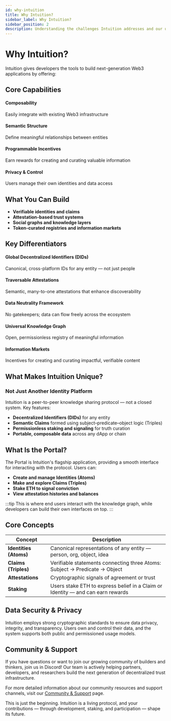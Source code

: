 ```yaml
---
id: why-intuition
title: Why Intuition?
sidebar_label: Why Intuition?
sidebar_position: 2
description: Understanding the challenges Intuition addresses and our unique approach
---
```


# Why Intuition?

<div style={{ backgroundColor: 'var(--ifm-color-emphasis-50)', padding: '2rem', borderRadius: '12px', marginBottom: '2rem' }}>
<p style={{ fontSize: '1.1rem', lineHeight: '1.7', margin: 0, color: 'var(--ifm-color-emphasis-700)' }}>
Intuition gives developers the tools to build next-generation Web3 applications by offering:
</p>
</div>

## Core Capabilities

<div style={{ display: 'grid', gridTemplateColumns: 'repeat(2, 1fr)', gap: '1.5rem', marginBottom: '2rem' }}>

<div style={{ border: '1px solid var(--ifm-color-emphasis-300)', borderRadius: '8px', padding: '1.5rem', backgroundColor: 'var(--ifm-background-color)' }}>
<h4 style={{ marginTop: 0, marginBottom: '0.75rem', color: 'var(--ifm-color-primary)' }}>Composability</h4>
<p style={{ margin: 0, fontSize: '0.95rem', color: 'var(--ifm-color-emphasis-700)' }}>
Easily integrate with existing Web3 infrastructure
</p>
</div>

<div style={{ border: '1px solid var(--ifm-color-emphasis-300)', borderRadius: '8px', padding: '1.5rem', backgroundColor: 'var(--ifm-background-color)' }}>
<h4 style={{ marginTop: 0, marginBottom: '0.75rem', color: 'var(--ifm-color-primary)' }}>Semantic Structure</h4>
<p style={{ margin: 0, fontSize: '0.95rem', color: 'var(--ifm-color-emphasis-700)' }}>
Define meaningful relationships between entities
</p>
</div>

<div style={{ border: '1px solid var(--ifm-color-emphasis-300)', borderRadius: '8px', padding: '1.5rem', backgroundColor: 'var(--ifm-background-color)' }}>
<h4 style={{ marginTop: 0, marginBottom: '0.75rem', color: 'var(--ifm-color-primary)' }}>Programmable Incentives</h4>
<p style={{ margin: 0, fontSize: '0.95rem', color: 'var(--ifm-color-emphasis-700)' }}>
Earn rewards for creating and curating valuable information
</p>
</div>

<div style={{ border: '1px solid var(--ifm-color-emphasis-300)', borderRadius: '8px', padding: '1.5rem', backgroundColor: 'var(--ifm-background-color)' }}>
<h4 style={{ marginTop: 0, marginBottom: '0.75rem', color: 'var(--ifm-color-primary)' }}>Privacy & Control</h4>
<p style={{ margin: 0, fontSize: '0.95rem', color: 'var(--ifm-color-emphasis-700)' }}>
Users manage their own identities and data access
</p>
</div>

</div>

## What You Can Build

<div style={{ backgroundColor: 'var(--ifm-color-emphasis-50)', padding: '1.5rem', borderRadius: '8px', marginBottom: '2rem' }}>
<ul style={{ margin: 0, paddingLeft: '1.5rem' }}>
<li style={{ marginBottom: '0.5rem' }}><strong>Verifiable identities and claims</strong></li>
<li style={{ marginBottom: '0.5rem' }}><strong>Attestation-based trust systems</strong></li>
<li style={{ marginBottom: '0.5rem' }}><strong>Social graphs and knowledge layers</strong></li>
<li style={{ marginBottom: '0.5rem' }}><strong>Token-curated registries and information markets</strong></li>
</ul>
</div>

## Key Differentiators

<div style={{ display: 'grid', gridTemplateColumns: 'repeat(2, 1fr)', gap: '1.5rem', marginBottom: '2rem' }}>

<div style={{ border: '1px solid var(--ifm-color-emphasis-300)', borderRadius: '8px', padding: '1.5rem', backgroundColor: 'var(--ifm-background-color)' }}>
<h4 style={{ marginTop: 0, marginBottom: '0.75rem', color: 'var(--ifm-color-primary)' }}>Global Decentralized Identifiers (DIDs)</h4>
<p style={{ margin: 0, fontSize: '0.95rem', color: 'var(--ifm-color-emphasis-700)' }}>
Canonical, cross-platform IDs for any entity — not just people
</p>
</div>

<div style={{ border: '1px solid var(--ifm-color-emphasis-300)', borderRadius: '8px', padding: '1.5rem', backgroundColor: 'var(--ifm-background-color)' }}>
<h4 style={{ marginTop: 0, marginBottom: '0.75rem', color: 'var(--ifm-color-primary)' }}>Traversable Attestations</h4>
<p style={{ margin: 0, fontSize: '0.95rem', color: 'var(--ifm-color-emphasis-700)' }}>
Semantic, many-to-one attestations that enhance discoverability
</p>
</div>

<div style={{ border: '1px solid var(--ifm-color-emphasis-300)', borderRadius: '8px', padding: '1.5rem', backgroundColor: 'var(--ifm-background-color)' }}>
<h4 style={{ marginTop: 0, marginBottom: '0.75rem', color: 'var(--ifm-color-primary)' }}>Data Neutrality Framework</h4>
<p style={{ margin: 0, fontSize: '0.95rem', color: 'var(--ifm-color-emphasis-700)' }}>
No gatekeepers; data can flow freely across the ecosystem
</p>
</div>

<div style={{ border: '1px solid var(--ifm-color-emphasis-300)', borderRadius: '8px', padding: '1.5rem', backgroundColor: 'var(--ifm-background-color)' }}>
<h4 style={{ marginTop: 0, marginBottom: '0.75rem', color: 'var(--ifm-color-primary)' }}>Universal Knowledge Graph</h4>
<p style={{ margin: 0, fontSize: '0.95rem', color: 'var(--ifm-color-emphasis-700)' }}>
Open, permissionless registry of meaningful information
</p>
</div>

<div style={{ border: '1px solid var(--ifm-color-emphasis-300)', borderRadius: '8px', padding: '1.5rem', backgroundColor: 'var(--ifm-background-color)', gridColumn: '1 / -1' }}>
<h4 style={{ marginTop: 0, marginBottom: '0.75rem', color: 'var(--ifm-color-primary)' }}>Information Markets</h4>
<p style={{ margin: 0, fontSize: '0.95rem', color: 'var(--ifm-color-emphasis-700)' }}>
Incentives for creating and curating impactful, verifiable content
</p>
</div>

</div>

## What Makes Intuition Unique?

### Not Just Another Identity Platform

<div style={{ backgroundColor: 'var(--ifm-color-emphasis-50)', padding: '1.5rem', borderRadius: '8px', marginBottom: '2rem' }}>
<p style={{ margin: '0 0 1rem 0', fontSize: '1rem', color: 'var(--ifm-color-emphasis-700)' }}>
Intuition is a peer-to-peer knowledge sharing protocol — not a closed system. Key features:
</p>
<ul style={{ margin: 0, paddingLeft: '1.5rem' }}>
<li style={{ marginBottom: '0.5rem' }}><strong>Decentralized Identifiers (DIDs)</strong> for any entity</li>
<li style={{ marginBottom: '0.5rem' }}><strong>Semantic Claims</strong> formed using subject–predicate–object logic (Triples)</li>
<li style={{ marginBottom: '0.5rem' }}><strong>Permissionless staking and signaling</strong> for truth curation</li>
<li style={{ marginBottom: '0.5rem' }}><strong>Portable, composable data</strong> across any dApp or chain</li>
</ul>
</div>

## What Is the Portal?

<div style={{ border: '1px solid var(--ifm-color-emphasis-300)', borderRadius: '8px', padding: '1.5rem', backgroundColor: 'var(--ifm-background-color)', marginBottom: '1rem' }}>
<p style={{ margin: '0 0 1rem 0', fontSize: '1rem', color: 'var(--ifm-color-emphasis-700)' }}>
The Portal is Intuition's flagship application, providing a smooth interface for interacting with the protocol. Users can:
</p>
<ul style={{ margin: 0, paddingLeft: '1.5rem' }}>
<li style={{ marginBottom: '0.5rem' }}><strong>Create and manage Identities (Atoms)</strong></li>
<li style={{ marginBottom: '0.5rem' }}><strong>Make and explore Claims (Triples)</strong></li>
<li style={{ marginBottom: '0.5rem' }}><strong>Stake ETH to signal conviction</strong></li>
<li style={{ marginBottom: '0.5rem' }}><strong>View attestation histories and balances</strong></li>
</ul>
</div>

:::tip
This is where end users interact with the knowledge graph, while developers can build their own interfaces on top.
:::

## Core Concepts

<div style={{ backgroundColor: 'var(--ifm-color-emphasis-50)', padding: '1.5rem', borderRadius: '8px', marginBottom: '2rem' }}>

| Concept | Description |
|---------|-------------|
| **Identities (Atoms)** | Canonical representations of any entity — person, org, object, idea |
| **Claims (Triples)** | Verifiable statements connecting three Atoms: Subject → Predicate → Object |
| **Attestations** | Cryptographic signals of agreement or trust |
| **Staking** | Users stake ETH to express belief in a Claim or Identity — and can earn rewards |

</div>

## Data Security & Privacy

<div style={{ padding: '1.5rem', borderRadius: '8px', marginBottom: '2rem', backgroundColor: 'var(--ifm-background-color)' }}>
<p style={{ margin: 0, fontSize: '1rem', color: 'var(--ifm-color-emphasis-700)', lineHeight: '1.6' }}>
Intuition employs strong cryptographic standards to ensure data privacy, integrity, and transparency. Users own and control their data, and the system supports both public and permissioned usage models.
</p>
</div>

## Community & Support

<div style={{ backgroundColor: 'var(--ifm-color-emphasis-50)', padding: '1.5rem', borderRadius: '8px', marginBottom: '2rem' }}>
<p style={{ margin: '0 0 1rem 0', fontSize: '1rem', color: 'var(--ifm-color-emphasis-700)' }}>
If you have questions or want to join our growing community of builders and thinkers, join us in Discord! Our team is actively helping partners, developers, and researchers build the next generation of decentralized trust infrastructure.
</p>
<p style={{ margin: '0 0 1rem 0', fontSize: '1rem', color: 'var(--ifm-color-emphasis-700)' }}>
For more detailed information about our community resources and support channels, visit our <a href="/guides/resources/community-and-support" style={{ color: 'var(--ifm-color-primary)', textDecoration: 'none' }}>Community & Support</a> page.
</p>
<p style={{ margin: 0, fontSize: '1rem', color: 'var(--ifm-color-emphasis-700)', fontStyle: 'italic' }}>
This is just the beginning. Intuition is a living protocol, and your contributions — through development, staking, and participation — shape its future.
</p>
</div>